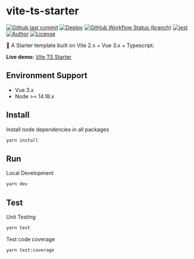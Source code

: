 # vite-ts-starter

[![Github last commit](https://img.shields.io/github/last-commit/pdsuwwz/vite-ts-starter)](https://github.com/pdsuwwz/vite-ts-starter)
[![Deploy](https://github.com/pdsuwwz/vite-ts-starter/workflows/gh-pages/badge.svg)](https://github.com/pdsuwwz/vite-ts-starter/actions/workflows/deploy.yml)
[![GitHub Workflow Status (branch)](https://img.shields.io/github/workflow/status/pdsuwwz/vite-ts-starter/gh-pages/main)](https://github.com/pdsuwwz/vite-ts-starter/deployments/activity_log?environment=github-pages)
[![jest](https://jestjs.io/img/jest-badge.svg)](https://github.com/facebook/jest)
[![Author](https://img.shields.io/badge/Author-Wisdom-9cf)](https://github.com/pdsuwwz)
[![License](https://img.shields.io/github/license/pdsuwwz/vite-ts-starter?color=blue)](https://github.com/pdsuwwz/vite-ts-starter/blob/main/LICENSE)

🐬  A Starter template built on Vite 2.x + Vue 3.x + Typescript.

**Live demo:** [Vite TS Starter](https://pdsuwwz.github.io/vite-ts-starter)

## Environment Support

* Vue 3.x
* Node >= 14.18.x

## Install

Install node dependencies in all packages

```bash
yarn install
```

## Run

Local Development

```bash
yarn dev
```

## Test

Unit Testing

```bash
yarn test
```

Test code coverage

```bash
yarn test:coverage
```
